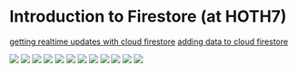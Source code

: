 # Introduction to Firestore (at HOTH7)

[getting realtime updates with cloud firestore](https://firebase.google.com/docs/firestore/query-data/listen)
[adding data to cloud firestore](https://firebase.google.com/docs/firestore/manage-data/add-data)

![](images/projects.png)
![](images/create_project_0.png)
![](images/create_project_1.png)
![](images/project_overview.png)
![](images/add_app_0.png)
![](images/add_app_1.png)
![](images/database_0.png)
![](images/database_1.png)
![](images/database_2.png)
![](images/add_collection_0.png)
![](images/add_collection_1.png)
![](images/add_document.png)

